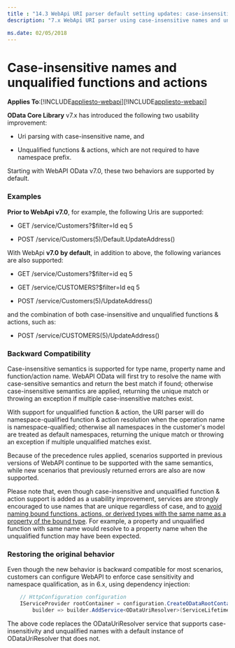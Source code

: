 ```yaml
---
title : "14.3 WebApi URI parser default setting updates: case-insensitive names and unqualified functions & actions"
description: "7.x WebApi URI parser using case-insensitive names and unqualified functions & actions"

ms.date: 02/05/2018
---
```

# Case-insensitive names and unqualified functions and actions
**Applies To**:[!INCLUDE[appliesto-webapi](../includes/appliesto-webapi-v7.md)][!INCLUDE[appliesto-webapi](../includes/appliesto-webapi-v6.md)]

**OData Core Library** v7.x has introduced the following two usability improvement:

* Uri parsing with case-insensitive name, and

* Unqualified functions & actions, which are not required to have namespace prefix.

Starting with WebAPI OData v7.0, these two behaviors are supported by default.
 
### Examples
**Prior to WebApi v7.0**, for example, the following Uris are supported:

* GET /service/Customers?$filter=Id eq 5

* POST /service/Customers(5)/Default.UpdateAddress()

With WebApi **v7.0** **by default**, in addition to above, the following variances are also supported:

* GET /service/Customers?$filter=id eq 5

* GET /service/CUSTOMERS?$filter=Id eq 5

* POST /service/Customers(5)/UpdateAddress()

and the combination of both case-insensitive and unqualified functions & actions, such as:
 
* POST /service/CUSTOMERS(5)/UpdateAddress()


### Backward Compatibility
Case-insensitive semantics is supported for type name, property name and function/action name. WebAPI OData will first try to resolve the name with case-sensitive semantics and return the best match if found; otherwise case-insensitive semantics are applied, returning the unique match or throwing an exception if multiple case-insensitive matches exist.

With support for unqualified function & action, the URI parser will do namespace-qualified function & action resolution when the operation name is namespace-qualified; otherwise all namespaces in the customer's model are treated as default namespaces, returning the unique match or throwing an exception if multiple unqualified matches exist.

Because of the precedence rules applied, scenarios supported in previous versions of WebAPI continue to be supported with the same semantics, while new scenarios that previously returned errors are also are now supported.

Please note that, even though case-insensitive and unqualified function & action support is added as a usability improvement, services are strongly encouraged to use names that are unique regardless of case, and to [avoid naming bound functions, actions, or derived types with the same name as a property of the bound type](https://docs.oasis-open.org/odata/odata/v4.01/cs01/part1-protocol/odata-v4.01-cs01-part1-protocol.html#_Toc505771104). For example, a property and unqualified function with same name would resolve to a property name when the unqualified function may have been expected.


### Restoring the original behavior
Even though the new behavior is backward compatible for most scenarios, customers can configure WebAPI to enforce case sensitivity and namespace qualification, as in 6.x, using dependency injection:
~~~csharp
    // HttpConfiguration configuration
    IServiceProvider rootContainer = configuration.CreateODataRootContainer(routeName, 
        builder => builder.AddService<ODataUriResolver>(ServiceLifetime.Singleton, sp => new ODataUriResolver());
~~~
The above code replaces the ODataUriResolver service that supports case-insensitivity and unqualified names with a default instance of ODataUriResolver that does not.
